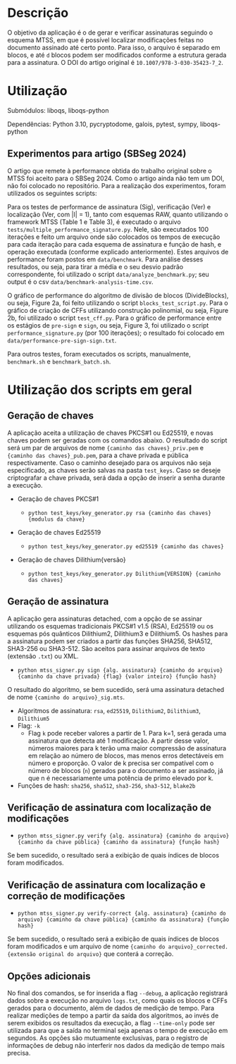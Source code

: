 # Descrição

O objetivo da aplicação é o de gerar e verificar assinaturas seguindo o esquema MTSS, em que é possível localizar modificações feitas no documento assinado até certo ponto. Para isso, o arquivo é separado em blocos, e até `d` blocos podem ser modificados conforme a estrutura gerada para a assinatura. O DOI do artigo original é `10.1007/978-3-030-35423-7_2`.

# Utilização

Submódulos: liboqs, liboqs-python

Dependências: Python 3.10, pycryptodome, galois, pytest, sympy, liboqs-python

## Experimentos para artigo (SBSeg 2024)

O artigo que remete à performance obtida do trabalho original sobre o MTSS foi aceito para o SBSeg 2024. Como o artigo ainda não tem um DOI, não foi colocado no repositório. Para a realização dos experimentos, foram utilizados os seguintes scripts:

Para os testes de performance de assinatura (Sig), verificação (Ver) e localização (Ver, com |I| = 1), tanto com esquemas RAW, quanto utilizando o framework MTSS (Table 1 e Table 3), é executado o arquivo `tests/multiple_performance_signature.py`. Nele, são executados 100 iterações e feito um arquivo onde são colocados os tempos de execução para cada iteração para cada esquema de assinatura e função de hash, e operação executada (conforme explicado anteriormente). Estes arquivos de performance foram postos em `data/benchmark`. Para análise desses resultados, ou seja, para tirar a média e o seu desvio padrão correspondente, foi utilizado o script `data/analyze_benchmark.py`; seu output é o csv `data/benchmark-analysis-time.csv`.

O gráfico de performance do algoritmo de divisão de blocos (DivideBlocks), ou seja, Figure 2a, foi feito utilizando o script `blocks_test_script.py`. Para o gráfico de criação de CFFs utilizando construção polinomial, ou seja, Figure 2b, foi utilizado o script `test_cff.py`. Para o gráfico de performance entre os estágios de `pre-sign` e `sign`, ou seja, Figure 3, foi utilizado o script `performance_signature.py` (por 100 iterações); o resultado foi colocado em `data/performance-pre-sign-sign.txt`.

Para outros testes, foram executados os scripts, manualmente, `benchmark.sh` e `benchmark_batch.sh`.

# Utilização dos scripts em geral

## Geração de chaves

A aplicação aceita a utilização de chaves PKCS#1 ou Ed25519, e novas chaves podem ser geradas com os comandos abaixo. O resultado do script será um par de arquivos de nome ```{caminho das chaves}_priv.pem``` e ```{caminho das chaves}_pub.pem```, para a chave privada e pública respectivamente. Caso o caminho desejado para os arquivos não seja especificado, as chaves serão salvas na pasta ```test_keys```. Caso se deseje criptografar a chave privada, será dada a opção de inserir a senha durante a execução.

- Geração de chaves PKCS#1

    - ```python test_keys/key_generator.py rsa {caminho das chaves} {modulus da chave}```

- Geração de chaves Ed25519

    - ```python test_keys/key_generator.py ed25519 {caminho das chaves}```

- Geração de chaves Dilithium{versão}
    - ```python test_keys/key_generator.py Dilithium{VERSION} {caminho das chaves}```

## Geração de assinatura

A aplicação gera assinaturas detached, com a opção de se assinar utilizando os esquemas tradicionais PKCS#1 v1.5 (RSA), Ed25519 ou os esquemas pós quânticos Dilithium2, Dilithium3 e Dilithium5. Os hashes para a assinatura podem ser criados a partir das funções SHA256, SHA512, SHA3-256 ou SHA3-512. São aceitos para assinar arquivos de texto (extensão ```.txt```) ou XML.

- ```python mtss_signer.py sign {alg. assinatura} {caminho do arquivo} {caminho da chave privada} {flag} {valor inteiro} {função hash}```

O resultado do algoritmo, se bem sucedido, será uma assinatura detached de nome ```{caminho do arquivo}_sig.mts```.

- Algoritmos de assinatura: ```rsa```, ```ed25519```, ```Dilithium2```, ```Dilithium3```, ```Dilithium5```
- Flag: ```-k```
    - Flag ```k``` pode receber valores a partir de 1. Para k=1, será gerada uma assinatura que detecta até 1 modificação. A partir desse valor, números maiores para k terão uma maior compressão de assinatura em relação ao número de blocos, mas menos erros detectáveis em número e proporção. O valor de k precisa ser compatível com o número de blocos (```n```) gerados para o documento a ser assinado, já que n é necessariamente uma potência de primo elevado por k.
- Funções de hash: ```sha256```, ```sha512```, ```sha3-256```, ```sha3-512```, ```blake2b```

## Verificação de assinatura com localização de modificações

- ```python mtss_signer.py verify {alg. assinatura} {caminho do arquivo} {caminho da chave pública} {caminho da assinatura} {função hash}```

Se bem sucedido, o resultado será a exibição de quais índices de blocos foram modificados.

## Verificação de assinatura com localização e correção de modificações

- ```python mtss_signer.py verify-correct {alg. assinatura} {caminho do arquivo} {caminho da chave pública} {caminho da assinatura} {função hash}```

Se bem sucedido, o resultado será a exibição de quais índices de blocos foram modificados e um arquivo de nome ```{caminho do arquivo}_corrected.{extensão original do arquivo}``` que conterá a correção.

## Opções adicionais

No final dos comandos, se for inserida a flag ```--debug```, a aplicação registrará dados sobre a execução no arquivo ```logs.txt```, como quais os blocos e CFFs gerados para o documento, além de dados de medição de tempo. Para realizar medições de tempo a partir da saída dos algoritmos, ao invés de serem exibidos os resultados da execução, a flag ```--time-only``` pode ser utilizada para que a saída no terminal seja apenas o tempo de execução em segundos. As opções são mutuamente exclusivas, para o registro de informações de debug não interferir nos dados da medição de tempo mais precisa.